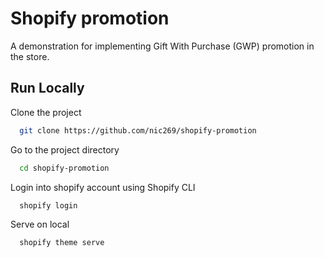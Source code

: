 
# Shopify promotion

A demonstration for implementing Gift With Purchase (GWP) promotion in the store.




## Run Locally

Clone the project

```bash
  git clone https://github.com/nic269/shopify-promotion
```

Go to the project directory

```bash
  cd shopify-promotion
```

Login into shopify account using Shopify CLI

```bash
  shopify login
```

Serve on local

```bash
  shopify theme serve
```

  